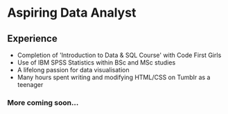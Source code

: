 # Aspiring Data Analyst

## Experience

- Completion of 'Introduction to Data & SQL Course' with Code First Girls
- Use of IBM SPSS Statistics within BSc and MSc studies
- A lifelong passion for data visualisation
- Many hours spent writing and modifying HTML/CSS on Tumblr as a teenager

### More coming soon...
